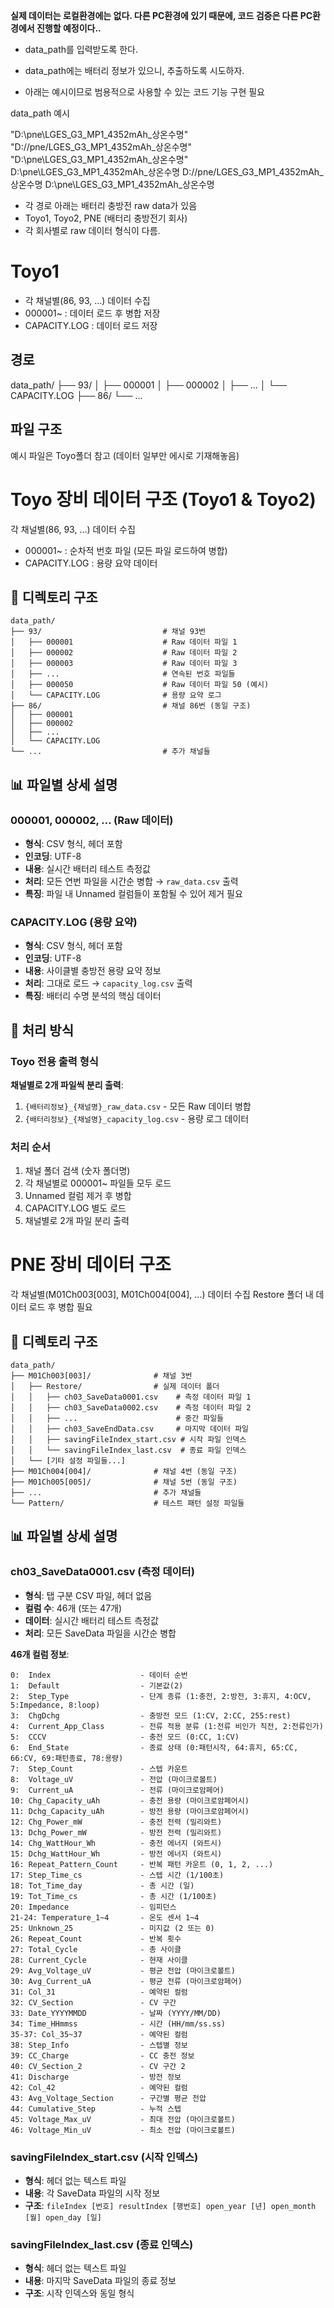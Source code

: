 
**실제 데이터는 로컬환경에는 없다. 다른 PC환경에 있기 때문에, 코드 검증은 다른 PC환경에서 진행할 예정이다..**


- data_path를 입력받도록 한다.
- data_path에는 배터리 정보가 있으니, 추출하도록 시도하자.

- 아래는 예시이므로 범용적으로 사용할 수 있는 코드 기능 구현 필요

data_path 예시

"D:\\pne\LGES_G3_MP1_4352mAh_상온수명"
"D://pne/LGES_G3_MP1_4352mAh_상온수명"
"D:\\pne\LGES_G3_MP1_4352mAh_상온수명"
D:\\pne\LGES_G3_MP1_4352mAh_상온수명
D://pne/LGES_G3_MP1_4352mAh_상온수명
D:\\pne\LGES_G3_MP1_4352mAh_상온수명

- 각 경로 아래는 배터리 충방전 raw data가 있음
- Toyo1, Toyo2, PNE (배터리 충방전기 회사)
- 각 회사별로 raw 데이터 형식이 다름.

# Toyo1
- 각 채널별(86, 93, ...) 데이터 수집
- 000001~ : 데이터 로드 후 병합 저장
- CAPACITY.LOG : 데이터 로드 저장
## 경로
data_path/
├── 93/
│   ├── 000001
│   ├── 000002
│   ├── ...
│   └── CAPACITY.LOG
├── 86/
└── ...

## 파일 구조 
예시 파일은 Toyo폴더 참고 (데이터 일부만 에시로 기재해놓음)

# Toyo 장비 데이터 구조 (Toyo1 & Toyo2)

각 채널별(86, 93, ...) 데이터 수집
- 000001~ : 순차적 번호 파일 (모든 파일 로드하여 병합)
- CAPACITY.LOG : 용량 요약 데이터

## 📁 디렉토리 구조

```
data_path/
├── 93/                           # 채널 93번
│   ├── 000001                    # Raw 데이터 파일 1
│   ├── 000002                    # Raw 데이터 파일 2
│   ├── 000003                    # Raw 데이터 파일 3
│   ├── ...                       # 연속된 번호 파일들
│   ├── 000050                    # Raw 데이터 파일 50 (예시)
│   └── CAPACITY.LOG              # 용량 요약 로그
├── 86/                           # 채널 86번 (동일 구조)
│   ├── 000001
│   ├── 000002
│   ├── ...
│   └── CAPACITY.LOG
└── ...                           # 추가 채널들
```

## 📊 파일별 상세 설명

### 000001, 000002, ... (Raw 데이터)
- **형식**: CSV 형식, 헤더 포함
- **인코딩**: UTF-8
- **내용**: 실시간 배터리 테스트 측정값
- **처리**: 모든 연번 파일을 시간순 병합 → `raw_data.csv` 출력
- **특징**: 파일 내 Unnamed 컬럼들이 포함될 수 있어 제거 필요

### CAPACITY.LOG (용량 요약)
- **형식**: CSV 형식, 헤더 포함
- **인코딩**: UTF-8
- **내용**: 사이클별 충방전 용량 요약 정보
- **처리**: 그대로 로드 → `capacity_log.csv` 출력
- **특징**: 배터리 수명 분석의 핵심 데이터

## 🔄 처리 방식

### Toyo 전용 출력 형식
**채널별로 2개 파일씩 분리 출력**:
1. `{배터리정보}_{채널명}_raw_data.csv` - 모든 Raw 데이터 병합
2. `{배터리정보}_{채널명}_capacity_log.csv` - 용량 로그 데이터

### 처리 순서
1. 채널 폴더 검색 (숫자 폴더명)
2. 각 채널별로 000001~ 파일들 모두 로드
3. Unnamed 컬럼 제거 후 병합
4. CAPACITY.LOG 별도 로드
5. 채널별로 2개 파일 분리 출력

# PNE 장비 데이터 구조

각 채널별(M01Ch003[003], M01Ch004[004], ...) 데이터 수집
Restore 폴더 내 데이터 로드 후 병합 필요

## 📁 디렉토리 구조

```
data_path/
├── M01Ch003[003]/              # 채널 3번
│   ├── Restore/                # 실제 데이터 폴더
│   │   ├── ch03_SaveData0001.csv    # 측정 데이터 파일 1
│   │   ├── ch03_SaveData0002.csv    # 측정 데이터 파일 2
│   │   ├── ...                      # 중간 파일들
│   │   ├── ch03_SaveEndData.csv     # 마지막 데이터 파일
│   │   ├── savingFileIndex_start.csv # 시작 파일 인덱스
│   │   └── savingFileIndex_last.csv  # 종료 파일 인덱스
│   └── [기타 설정 파일들...]
├── M01Ch004[004]/              # 채널 4번 (동일 구조)
├── M01Ch005[005]/              # 채널 5번 (동일 구조)
├── ...                         # 추가 채널들
└── Pattern/                    # 테스트 패턴 설정 파일들
```

## 📊 파일별 상세 설명

### ch03_SaveData0001.csv (측정 데이터)
- **형식**: 탭 구분 CSV 파일, 헤더 없음
- **컬럼 수**: 46개 (또는 47개)
- **데이터**: 실시간 배터리 테스트 측정값
- **처리**: 모든 SaveData 파일을 시간순 병합

**46개 컬럼 정보**:
```
0:  Index                    - 데이터 순번
1:  Default                  - 기본값(2)
2:  Step_Type                - 단계 종류 (1:충전, 2:방전, 3:휴지, 4:OCV, 5:Impedance, 8:loop)
3:  ChgDchg                  - 충방전 모드 (1:CV, 2:CC, 255:rest)
4:  Current_App_Class        - 전류 적용 분류 (1:전류 비인가 직전, 2:전류인가)
5:  CCCV                     - 충전 모드 (0:CC, 1:CV)
6:  End_State                - 종료 상태 (0:패턴시작, 64:휴지, 65:CC, 66:CV, 69:패턴종료, 78:용량)
7:  Step_Count               - 스텝 카운트
8:  Voltage_uV               - 전압 (마이크로볼트)
9:  Current_uA               - 전류 (마이크로암페어)
10: Chg_Capacity_uAh         - 충전 용량 (마이크로암페어시)
11: Dchg_Capacity_uAh        - 방전 용량 (마이크로암페어시)
12: Chg_Power_mW             - 충전 전력 (밀리와트)
13: Dchg_Power_mW            - 방전 전력 (밀리와트)
14: Chg_WattHour_Wh          - 충전 에너지 (와트시)
15: Dchg_WattHour_Wh         - 방전 에너지 (와트시)
16: Repeat_Pattern_Count     - 반복 패턴 카운트 (0, 1, 2, ...)
17: Step_Time_cs             - 스텝 시간 (1/100초)
18: Tot_Time_day             - 총 시간 (일)
19: Tot_Time_cs              - 총 시간 (1/100초)
20: Impedance                - 임피던스
21-24: Temperature_1~4       - 온도 센서 1~4
25: Unknown_25               - 미지값 (2 또는 0)
26: Repeat_Count             - 반복 횟수
27: Total_Cycle              - 총 사이클
28: Current_Cycle            - 현재 사이클
29: Avg_Voltage_uV           - 평균 전압 (마이크로볼트)
30: Avg_Current_uA           - 평균 전류 (마이크로암페어)
31: Col_31                   - 예약된 컬럼
32: CV_Section               - CV 구간
33: Date_YYYYMMDD            - 날짜 (YYYY/MM/DD)
34: Time_HHmmss              - 시간 (HH/mm/ss.ss)
35-37: Col_35~37             - 예약된 컬럼
38: Step_Info                - 스텝별 정보
39: CC_Charge                - CC 충전 정보
40: CV_Section_2             - CV 구간 2
41: Discharge                - 방전 정보
42: Col_42                   - 예약된 컬럼
43: Avg_Voltage_Section      - 구간별 평균 전압
44: Cumulative_Step          - 누적 스텝
45: Voltage_Max_uV           - 최대 전압 (마이크로볼트)
46: Voltage_Min_uV           - 최소 전압 (마이크로볼트)
```

### savingFileIndex_start.csv (시작 인덱스)
- **형식**: 헤더 없는 텍스트 파일
- **내용**: 각 SaveData 파일의 시작 정보
- **구조**: `fileIndex [번호] resultIndex [행번호] open_year [년] open_month [월] open_day [일]`

### savingFileIndex_last.csv (종료 인덱스)
- **형식**: 헤더 없는 텍스트 파일
- **내용**: 마지막 SaveData 파일의 종료 정보
- **구조**: 시작 인덱스와 동일 형식
